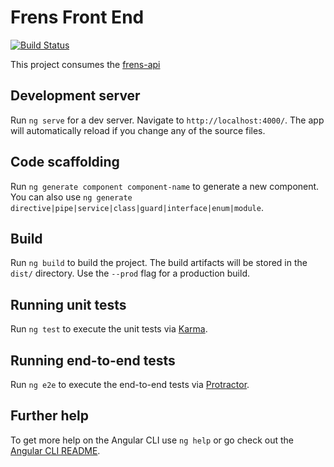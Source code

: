 # Frens Front End

[![Build Status](https://dev.azure.com/johnshrader/frens-front-end/_apis/build/status/jpshrader.frens-front-end?branchName=main)](https://dev.azure.com/johnshrader/frens-front-end/_build/latest?definitionId=2&branchName=main)

This project consumes the [frens-api](https://github.com/jpshrader/frens-api)

## Development server

Run `ng serve` for a dev server. Navigate to `http://localhost:4000/`. The app will automatically reload if you change any of the source files.

## Code scaffolding

Run `ng generate component component-name` to generate a new component. You can also use `ng generate directive|pipe|service|class|guard|interface|enum|module`.

## Build

Run `ng build` to build the project. The build artifacts will be stored in the `dist/` directory. Use the `--prod` flag for a production build.

## Running unit tests

Run `ng test` to execute the unit tests via [Karma](https://karma-runner.github.io).

## Running end-to-end tests

Run `ng e2e` to execute the end-to-end tests via [Protractor](http://www.protractortest.org/).

## Further help

To get more help on the Angular CLI use `ng help` or go check out the [Angular CLI README](https://github.com/angular/angular-cli/blob/master/README.md).
